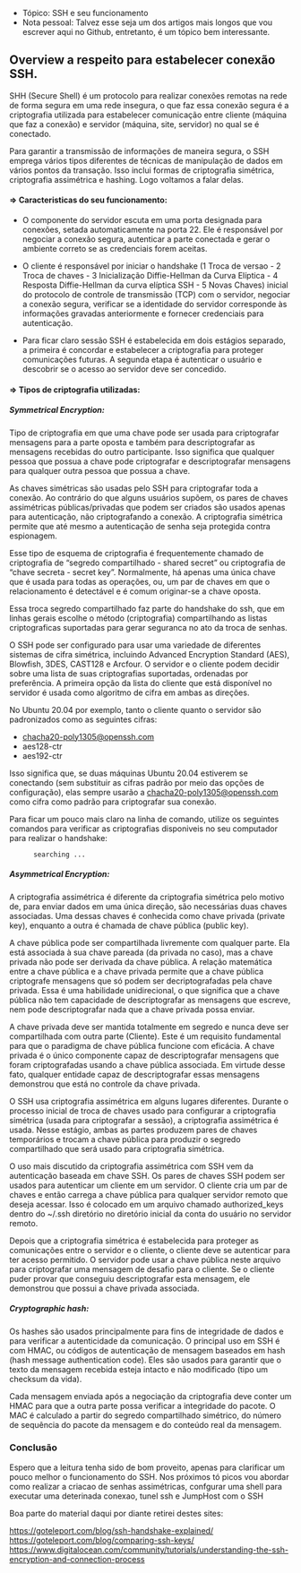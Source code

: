 - Tópico: SSH e seu funcionamento
- Nota pessoal: Talvez esse seja um dos artigos mais longos que vou escrever aqui no Github, entretanto, é um tópico bem interessante.

<h2>Overview a respeito para estabelecer conexão SSH.</h2>

SHH (Secure Shell) é um protocolo para realizar conexões remotas na rede de forma segura em uma rede insegura, o que faz essa conexão segura é a 
criptografia utilizada para estabelecer comunicação entre cliente (máquina que faz a conexão) e servidor (máquina, site, servidor) no qual se é conectado.

Para garantir a transmissão de informações de maneira segura, o SSH emprega vários tipos diferentes de técnicas de manipulação de dados em vários pontos
da transação. Isso inclui formas de criptografia simétrica, criptografia assimétrica e hashing. Logo voltamos a falar delas.


<h4> => Caracteristicas do seu funcionamento: </h4>

- O componente do servidor escuta em uma porta designada para conexões, setada automaticamente na porta 22. Ele é responsável por negociar a conexão segura, autenticar a parte conectada e gerar o ambiente correto se as credenciais forem aceitas.

- O cliente é responsável por iniciar o handshake (1 Troca de versao - 2 Troca de chaves - 3 Inicialização Diffie-Hellman da Curva Elíptica - 4 Resposta
Diffie-Hellman da curva elíptica SSH - 5 Novas Chaves) inicial do protocolo de controle de transmissão (TCP) com o servidor, negociar a 
conexão segura, verificar se a identidade do servidor corresponde às informações gravadas anteriormente e fornecer credenciais para autenticação.

- Para ficar claro sessão SSH é estabelecida em dois estágios separado, a primeira é concordar e estabelecer a criptografia para proteger comunicações futuras. A segunda etapa é autenticar o usuário e descobrir se o acesso ao servidor deve ser concedido.

<h4> => Tipos de criptografia utilizadas: </h4>

<h5>Symmetrical Encryption:</h5>Tipo de criptografia em que uma chave pode ser usada para criptografar mensagens para a parte oposta e também para 
descriptografar as mensagens recebidas do outro participante. Isso significa que qualquer pessoa que possua a chave pode criptografar e descriptografar 
mensagens para qualquer outra pessoa que possua a chave.

As chaves simétricas são usadas pelo SSH para criptografar toda a conexão. Ao contrário do que alguns usuários supõem, os pares de chaves assimétricas
públicas/privadas que podem ser criados são usados apenas para autenticação, não criptografando a conexão. A criptografia simétrica permite que até 
mesmo a autenticação de senha seja protegida contra espionagem.

Esse tipo de esquema de criptografia é frequentemente chamado de criptografia de “segredo compartilhado - shared secret” ou criptografia de 
“chave secreta - secret key”. Normalmente, há apenas uma única chave que é usada para todas as operações, ou, um par de chaves 
em que o relacionamento é detectável e é comum originar-se a chave oposta.

Essa troca segredo compartilhado faz parte do handshake do ssh, que em linhas gerais escolhe o método (criptografia) compartilhando as listas criptograficas suportadas para gerar seguranca no ato da troca de senhas.

O SSH pode ser configurado para usar uma variedade de diferentes sistemas de cifra simétrica, incluindo Advanced Encryption Standard (AES), Blowfish, 
3DES, CAST128 e Arcfour. O servidor e o cliente podem decidir sobre uma lista de suas criptografias suportadas, ordenadas por preferência. A primeira 
opção da lista do cliente que está disponível no servidor é usada como algoritmo de cifra em ambas as direções.

No Ubuntu 20.04 por exemplo, tanto o cliente quanto o servidor são padronizados como as seguintes cifras:

- chacha20-poly1305@openssh.com
- aes128-ctr
- aes192-ctr

Isso significa que, se duas máquinas Ubuntu 20.04 estiverem se conectando (sem substituir as cifras padrão por meio das opções de configuração), elas
sempre usarão a chacha20-poly1305@openssh.com como cifra como padrão para criptografar sua conexão.

Para ficar um pouco mais claro na linha de comando, utilize os seguintes comandos para verificar as criptografias disponiveis no seu computador para realizar o handshake:

          
          searching ...


<h5>Asymmetrical Encryption:</h5> A criptografia assimétrica é diferente da criptografia simétrica pelo motivo de, para enviar dados em uma única direção, são necessárias duas chaves associadas. Uma dessas chaves é conhecida como chave privada (private key), enquanto a outra é chamada de chave pública (public key).

A chave pública pode ser compartilhada livremente com qualquer parte. Ela está associada à sua chave pareada (da privada no caso), mas a chave privada não pode ser derivada da chave pública. A relação matemática entre a chave pública e a chave privada permite que a chave pública criptografe mensagens que só podem ser decriptografadas pela chave privada. Essa é uma habilidade unidirecional, o que significa que a chave pública não tem capacidade de descriptografar as mensagens que escreve, nem pode descriptografar nada que a chave privada possa enviar.

A chave privada deve ser mantida totalmente em segredo e nunca deve ser compartilhada com outra parte (Cliente). Este é um requisito fundamental para que o paradigma de chave pública funcione com eficácia. A chave privada é o único componente capaz de descriptografar mensagens que foram criptografadas usando a chave pública associada. Em virtude desse fato, qualquer entidade capaz de descriptografar essas mensagens demonstrou que está no controle da chave privada.

O SSH usa criptografia assimétrica em alguns lugares diferentes. Durante o processo inicial de troca de chaves usado para configurar a criptografia simétrica (usada para criptografar a sessão), a criptografia assimétrica é usada. Nesse estágio, ambas as partes produzem pares de chaves temporários e trocam a chave pública para produzir o segredo compartilhado que será usado para criptografia simétrica.

O uso mais discutido da criptografia assimétrica com SSH vem da autenticação baseada em chave SSH. Os pares de chaves SSH podem ser usados para autenticar um cliente em um servidor. O cliente cria um par de chaves e então carrega a chave pública para qualquer servidor remoto que deseja acessar. Isso é colocado em um arquivo chamado authorized_keys dentro do ~/.ssh diretório no diretório inicial da conta do usuário no servidor remoto.

Depois que a criptografia simétrica é estabelecida para proteger as comunicações entre o servidor e o cliente, o cliente deve se autenticar para ter acesso permitido. O servidor pode usar a chave pública neste arquivo para criptografar uma mensagem de desafio para o cliente. Se o cliente puder provar que conseguiu descriptografar esta mensagem, ele demonstrou que possui a chave privada associada.


<h5> Cryptographic hash: </h5>Os hashes são usados principalmente para fins de integridade de dados e para verificar a autenticidade da comunicação. O principal uso em SSH é com HMAC, ou códigos de autenticação de mensagem baseados em hash (hash message authentication code). Eles são usados para garantir que o texto da mensagem recebida esteja intacto e não modificado (tipo um checksum da vida).

Cada mensagem enviada após a negociação da criptografia deve conter um HMAC para que a outra parte possa verificar a integridade do pacote. O MAC é calculado a partir do segredo compartilhado simétrico, do número de sequência do pacote da mensagem e do conteúdo real da mensagem.


<h3>Conclusão</h3>

Espero que a leitura tenha sido de bom proveito, apenas para clarificar um pouco melhor o funcionamento do SSH. Nos próximos tó
picos vou abordar como realizar a criacao de senhas assimétricas, confgurar uma shell para executar uma deterinada conexao, tunel ssh e JumpHost com o SSH

Boa parte do material daqui por diante retirei destes sites:

https://goteleport.com/blog/ssh-handshake-explained/
https://goteleport.com/blog/comparing-ssh-keys/
https://www.digitalocean.com/community/tutorials/understanding-the-ssh-encryption-and-connection-process
